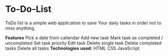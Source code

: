 # To-Do-List
ToDo list is a simple web application to save Your daily tasks in order not to miss anything.

**Features**
Pick a date from callendar
Add new task
Mark task as completed / uncompleted
Set task priority
Edit task
Delete single task
Delete completed tasks
Delete all tasks
**Technologies used:**
HTML
CSS
JavaScript
